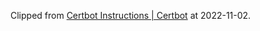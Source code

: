 > 
Clipped from [Certbot Instructions | Certbot](https://certbot.eff.org/instructions?ws=nginx&os=ubuntufocal) at 2022-11-02.